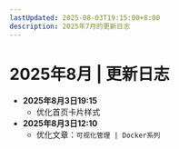 ```yaml
---
lastUpdated: 2025-08-03T19:15:00+8:00
description: 2025年7月的更新日志
---
```


# 2025年8月 | 更新日志

- **2025年8月3日19:15**
  - 优化首页卡片样式
- **2025年8月3日12:10**
  - 优化文章：`可视化管理 | Docker系列`
